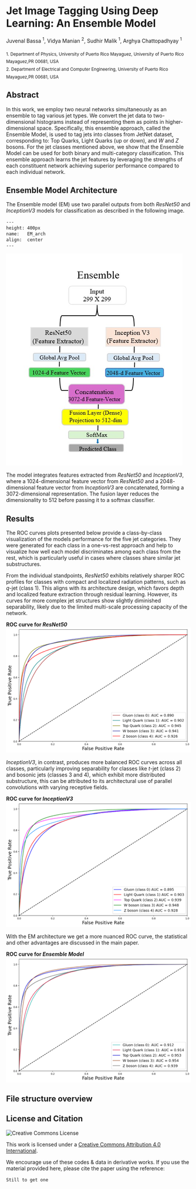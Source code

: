 # Jet Image Tagging Using Deep Learning: An Ensemble Model

Juvenal Bassa <sup>1</sup>, Vidya Manian <sup>2</sup>, Sudhir Malik <sup>1</sup>, Arghya Chattopadhyay <sup>1</sup>

<sub> 1. Department of Physics, University of Puerto Rico Mayaguez, University of Puerto Rico Mayaguez,PR 00681, USA </sub> <br>
<sub> 2. Department of Electrical and Computer Engineering, University of Puerto Rico Mayaguez,PR 00681, USA</sub>


## Abstract

In this work, we employ two neural networks simultaneously as an ensemble to tag various jet types. We convert the jet data to two-dimensional histograms instead of representing them as points in higher-dimensional space. Specifically, this ensemble approach, called the Ensemble Model, is used to tag jets into classes from JetNet dataset, corresponding to: Top Quarks, Light Quarks (up or down), and *W* and *Z* bosons. For the jet classes mentioned above, we show that the Ensemble Model can be used for both binary and multi-category classification. This ensemble approach learns the jet features by leveraging the strengths of each constituent network achieving superior performance compared to each individual network.


## Ensemble Model Architecture

The Ensemble model (EM) use two parallel outputs from both *ResNet50* and *InceptionV3* models for classification as described in the following image.

```{figure} https://github.com/Basjuven/Jet_Images_Tagging_EM/blob/main/Images/Ensemble_arch.jpg
---
height: 400px
name:   EM_arch
align:  center
---
```


![alt text](https://github.com/Basjuven/Jet_Images_Tagging_EM/blob/main/Images/Ensemble_arch.jpg "Title")

The model integrates features extracted from *ResNet50* and *InceptionV3*, where a $1024$-dimensional feature vector from *ResNet50* and a $2048$-dimensional feature vector from *InceptionV3* are concatenated, forming a $3072$-dimensional representation. The fusion layer reduces the dimensionality to $512$ before passing it to a softmax classifier.


## Results

The ROC curves plots presented below provide a class-by-class visualization of the models performance for the five jet categories. They were generated for each class in a one-vs-rest approach and help to visualize how well each model discriminates among each class from the rest, which is particularly useful in cases where classes share similar jet substructures.


From the individual standpoints, *ResNet50* exhibits relatively sharper ROC profiles for classes with compact and localized radiation patterns, such as $q$-jet (class 1). This aligns with its architecture design, which favors depth and localized feature extraction through residual learning. However, its curves for more complex jet structures show slightly diminished separability, likely due to the limited multi-scale processing capacity of the network. 

**ROC curve for *ResNet50***
![alt text](https://github.com/Basjuven/Jet_Images_Tagging_EM/blob/main/Images/ROC-Resnet_5types.png "Title")

*InceptionV3*, in contrast, produces more balanced ROC curves across all classes, particularly improving separability for classes like $t$-jet (class 2) and bosonic jets (classes 3 and 4), which exhibit more distributed substructure, this can be attributed to its architectural use of parallel convolutions with varying receptive fields. 

**ROC curve for *InceptionV3***
![alt text](https://github.com/Basjuven/Jet_Images_Tagging_EM/blob/main/Images/ROC-Inception_5types.png "Title")


With the EM architecture we get a more nuanced ROC curve, the statistical and other advantages are discussed in the main paper.

**ROC curve for *Ensemble Model***
![alt text](https://github.com/Basjuven/Jet_Images_Tagging_EM/blob/main/Images/ROC-EM_5types.png "Title")


## File structure overview


## License and Citation

![Creative Commons License](https://mirrors.creativecommons.org/presskit/buttons/80x15/png/by.png)

This work is licensed under a [Creative Commons Attribution 4.0 International](https://creativecommons.org/licenses/by/4.0/).

We encourage use of these codes \& data in derivative works. If you use the material provided here, please cite the paper using the reference:

```
Still to get one
```


